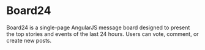 # Board24

Board24 is a single-page AngularJS message board designed to present the top stories and events of the last 24 hours. Users can vote, comment, or create new posts.

